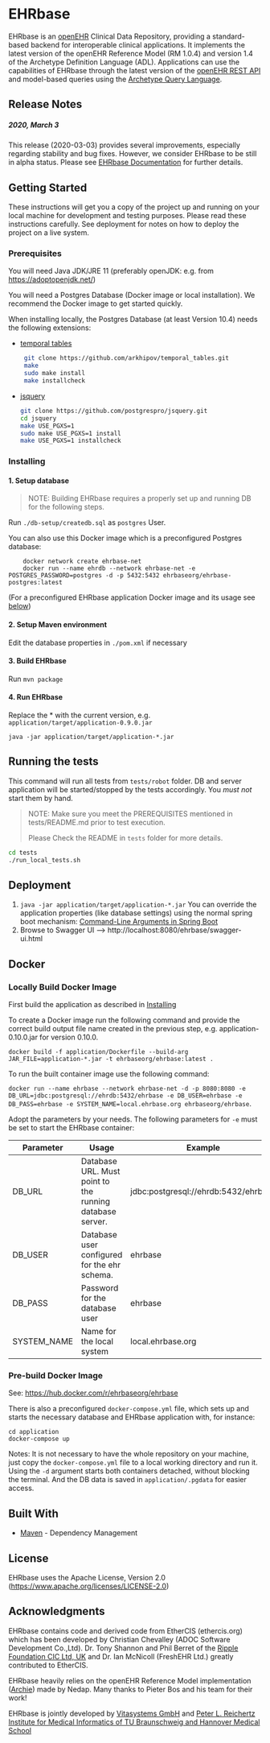 # EHRbase

EHRbase is an [openEHR](openehr.org) Clinical Data Repository, providing a standard-based backend for interoperable clinical applications. It implements the latest version of the openEHR Reference Model (RM 1.0.4) and version 1.4 of the Archetype Definition Language (ADL). Applications can use the capabilities of EHRbase through the latest version of the [openEHR REST API](https://specifications.openehr.org/releases/ITS-REST/latest/) and model-based queries using the [Archetype Query Language](https://specifications.openehr.org/releases/QUERY/latest/AQL.html).

## Release Notes
##### 2020, March 3
This release (2020-03-03) provides several improvements, especially regarding stability and bug fixes. However, we consider EHRbase to be still in alpha status. Please see [EHRbase Documentation](https://ehrbase.readthedocs.io/en/latest/01_release_notes/0110.html) for further details.


## Getting Started

These instructions will get you a copy of the project up and running on your local machine for development and testing purposes. Please read these instructions carefully. See deployment for notes on how to deploy the project on a live system.

### Prerequisites

You will need Java JDK/JRE 11 (preferably openJDK: e.g. from https://adoptopenjdk.net/)

You will need a Postgres Database (Docker image or local installation). We recommend the Docker image to get started quickly.

When installing locally, the Postgres Database (at least Version 10.4) needs the following extensions:
 * [temporal tables](https://github.com/arkhipov/temporal_tables) 
    ```bash
     git clone https://github.com/arkhipov/temporal_tables.git
     make
     sudo make install
     make installcheck
     ```
 * [jsquery](https://github.com/postgrespro/jsquery) 
     ```bash
     git clone https://github.com/postgrespro/jsquery.git
     cd jsquery
     make USE_PGXS=1
     sudo make USE_PGXS=1 install
     make USE_PGXS=1 installcheck
    ```

### Installing

#### 1. Setup database

> NOTE: Building EHRbase requires a properly set up and running DB for the following steps.

Run `./db-setup/createdb.sql` as `postgres` User.

You can also use this Docker image which is a preconfigured Postgres database:
```shell
    docker network create ehrbase-net
    docker run --name ehrdb --network ehrbase-net -e POSTGRES_PASSWORD=postgres -d -p 5432:5432 ehrbaseorg/ehrbase-postgres:latest
```

(For a preconfigured EHRbase application Docker image and its usage see [below](#Docker))
#### 2. Setup Maven environment

Edit the database properties in  `./pom.xml` if necessary

#### 3. Build EHRbase
Run `mvn package`

#### 4. Run EHRbase

Replace the * with the current version, e.g. `application/target/application-0.9.0.jar`

`java -jar application/target/application-*.jar`


## Running the tests

This command will run all tests from `tests/robot` folder.
DB and server application will be started/stopped by the tests accordingly. You *must not* start them by hand.

> NOTE: Make sure you meet the PREREQUISITES mentioned in tests/README.md prior to test execution.
>
> Please Check the README in `tests` folder for more details.

```bash
cd tests
./run_local_tests.sh
```


## Deployment

 1. `java -jar application/target/application-*.jar` You can override the application properties (like database settings) using the normal spring boot mechanism: [Command-Line Arguments in Spring Boot](https://www.baeldung.com/spring-boot-command-line-arguments)
 2. Browse to Swagger UI --> http://localhost:8080/ehrbase/swagger-ui.html


## Docker

### Locally Build Docker Image

First build the application as described in [Installing](#Installing)

To create a Docker image run the following command and provide the correct build output file name created in the previous step, e.g. application-0.10.0.jar for version 0.10.0.

`docker build -f application/Dockerfile --build-arg JAR_FILE=application-*.jar -t ehrbaseorg/ehrbase:latest .`

To run the built container image use the following command:

`docker run --name ehrbase --network ehrbase-net -d -p 8080:8080 -e DB_URL=jdbc:postgresql://ehrdb:5432/ehrbase -e DB_USER=ehrbase -e DB_PASS=ehrbase -e SYSTEM_NAME=local.ehrbase.org ehrbaseorg/ehrbase`.

Adopt the parameters by your needs. The following parameters for `-e` must be set to start the EHRbase container:

| Parameter   | Usage                                                    | Example                                   |
| ----------- | -------------------------------------------------------- | ----------------------------------------- |
| DB_URL      | Database URL. Must point to the running database server. | jdbc:postgresql://ehrdb:5432/ehrbase  |
| DB_USER     | Database user configured for the ehr schema.             | ehrbase                                   |
| DB_PASS     | Password for the database user                           | ehrbase                                   |
| SYSTEM_NAME | Name for the local system                                | local.ehrbase.org                         |

### Pre-build Docker Image

See: https://hub.docker.com/r/ehrbaseorg/ehrbase

There is also a preconfigured `docker-compose.yml` file, which sets up and starts the necessary database and EHRbase 
application with, for instance:

```shell script
cd application
docker-compose up
```

Notes: It is not necessary to have the whole repository on your machine, just copy the `docker-compose.yml` file to
a local working directory and run it. Using the `-d` argument starts both containers detached, without blocking the 
terminal. And the DB data is saved in `application/.pgdata` for easier access.

## Built With

* [Maven](https://maven.apache.org/) - Dependency Management


## License

EHRbase uses the Apache License, Version 2.0 (https://www.apache.org/licenses/LICENSE-2.0)

## Acknowledgments

EHRbase contains code and derived code from EtherCIS (ethercis.org) which has been developed by Christian Chevalley (ADOC Software Development Co.,Ltd).
Dr. Tony Shannon and Phil Berret of the [Ripple Foundation CIC Ltd, UK](https://ripple.foundation/) and Dr. Ian McNicoll (FreshEHR Ltd.) greatly contributed to EtherCIS. 

EHRbase heavily relies on the openEHR Reference Model implementation ([Archie](https://github.com/openEHR/archie)) made by Nedap. Many thanks to Pieter Bos and his team for their work!

EHRbase is jointly developed by [Vitasystems GmbH](https://www.vitagroup.ag/de_DE/Ueber-uns/vitasystems) and [Peter L. Reichertz Institute for Medical Informatics of TU Braunschweig and Hannover Medical School](plri.de) 
